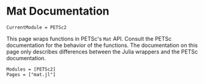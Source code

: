 # Mat Documentation

```@meta
CurrentModule = PETSc2
```
This page wraps functions in PETSc's `Mat` API.  Consult the PETSc documentation
for the behavior of the functions.  The documentation on this page only
describes differences between the Julia wrappers and the PETSc documentation.

```@autodocs
Modules = [PETSc2]
Pages = ["mat.jl"]
```
